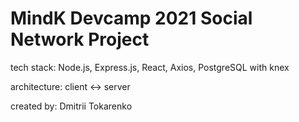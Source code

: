 # MindK Devcamp 2021 Social Network Project

tech stack: Node.js, Express.js, React, Axios, PostgreSQL with knex

architecture: client <-> server

created by: Dmitrii Tokarenko
